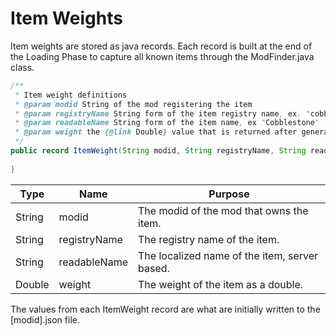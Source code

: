 # Item Weights

Item weights are stored as java records. Each record is built at the end of the Loading Phase to capture all known items 
through the ModFinder.java class. 

```java
/**
 * Item weight definitions
 * @param modid String of the mod registering the item
 * @param registryName String form of the item registry name, ex. "cobblestone"
 * @param readableName String form of the item name, ex "Cobblestone"
 * @param weight the {@link Double} value that is returned after generation
 */
public record ItemWeight(String modid, String registryName, String readableName, double weight) {
    
}
```

| Type   | Name         | Purpose                                       |
|--------|--------------|-----------------------------------------------|
| String | modid        | The modid of the mod that owns the item.      |
| String | registryName | The registry name of the item.                |
| String | readableName | The localized name of the item, server based. |
| Double | weight       | The weight of the item as a double.           |

The values from each ItemWeight record are what are initially written to the [modid].json file.

